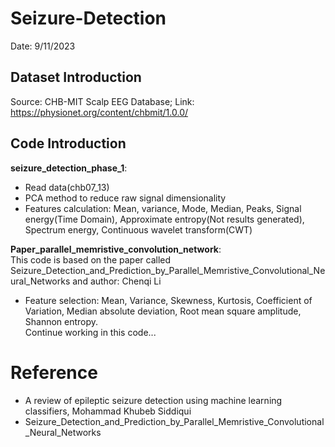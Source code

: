 # Seizure-Detection
Date: 9/11/2023
## Dataset Introduction
Source: CHB-MIT Scalp EEG Database; Link: https://physionet.org/content/chbmit/1.0.0/
<br>
## Code Introduction
**seizure_detection_phase_1**: 
* Read data(chb07_13)
* PCA method to reduce raw signal dimensionality
* Features calculation: Mean, variance, Mode, Median, Peaks, Signal energy(Time Domain), Approximate entropy(Not results generated), Spectrum energy, Continuous wavelet transform(CWT)

**Paper_parallel_memristive_convolution_network**:<br>
This code is based on the paper called Seizure_Detection_and_Prediction_by_Parallel_Memristive_Convolutional_Neural_Networks and author: Chenqi Li
* Feature selection: Mean, Variance, Skewness, Kurtosis, Coefficient of Variation, Median absolute deviation, Root mean square amplitude, Shannon entropy. 
<br>Continue working in this code...

# Reference
* A review of epileptic seizure detection using machine learning classifiers, Mohammad Khubeb Siddiqui
* Seizure_Detection_and_Prediction_by_Parallel_Memristive_Convolutional_Neural_Networks
